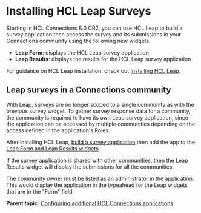 # Installing HCL Leap Surveys

Starting in HCL Connections 8.0 CR2, you can use HCL Leap to build a survey application then access the survey and its submissions in your Connections community using the following new widgets:

-   **Leap Form**: displays the HCL Leap survey application
-   **Leap Results**: displays the results for the HCL Leap survey application

For guidance on HCL Leap installation, check out [Installing HCL Leap](leap_install.md).

## Leap surveys in a Connections community

With Leap, surveys are no longer scoped to a single community as with the previous survey widget. To gather survey response data for a community, the community is required to have its own Leap survey application, since the application can be accessed by multiple communities depending on the access defined in the application's Roles.

After installing HCL Leap, [build a survey application](https://help.hcltechsw.com/Leap/9.3.1/tut_survey_application_OV.html) then add the app to the [Leap Form and Leap Results widgets](leap_widgets.md).

If the survey application is shared with other communities, then the Leap Results widget will display the submissions for all the communities.

The community owner must be listed as an administrator in the application. This would display the application in the typeahead for the Leap widgets that are in the "Form" field.


**Parent topic:** [Configuring additional HCL Connections applications](../install/t_inst_config_addons.md)